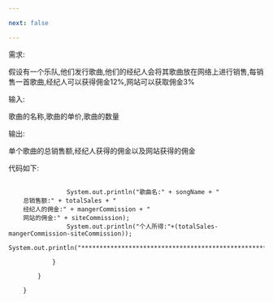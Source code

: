 ```yaml
---

next: false

---
```




<BlogInfo id="412" title="第一个java案例" author="白日梦想猿" pv=0 read_times=0 pre_cost_time="48" category="java" tag_list="['java', '              初学']" create_time="2021.09.01 15:50:01.687111" update_time="2021.09.01 15:50:01" />

需求:

假设有一个乐队,他们发行歌曲,他们的经纪人会将其歌曲放在网络上进行销售,每销售一首歌曲,经纪人可以获得佣金12%,网站可以获取佣金3%

输入:

歌曲的名称,歌曲的单价,歌曲的数量

输出:

单个歌曲的总销售额,经纪人获得的佣金以及网站获得的佣金


代码如下:
```golang

                System.out.println("歌曲名:" + songName + "
    总销售额:" + totalSales + "
    经纪人的佣金:" + mangerCommission + "
    网站的佣金:" + siteCommission);  
                System.out.println("个人所得:"+(totalSales-mangerCommission-siteCommission));  
                System.out.println("********************************************************");  
      
            }  
      
        }  
      
    }
```


  





<ActionBox />
